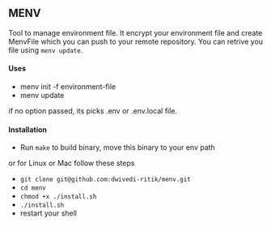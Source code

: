 

## MENV

Tool to manage environment file. It encrypt your environment file and create MenvFile which you can push to your remote repository.
You can retrive you file using `menv update`.

#### Uses

- menv init -f environment-file
- menv update

if no option passed, its picks .env or .env.local file.


#### Installation

- Run `make` to build binary, move this binary to your env path

or for Linux or Mac follow these steps

- `git clone git@github.com:dwivedi-ritik/menv.git`
- `cd menv`
- `chmod +x ./install.sh`
- `./install.sh`
- restart your shell
